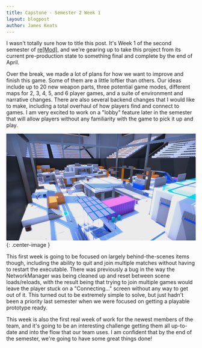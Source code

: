 ```yaml
---
title: Capstone - Semester 2 Week 1
layout: blogpost
author: James Keats
---
```

I wasn't totally sure how to title this post. It's Week 1 of the second semester of [re[Mod]](/portfolio/remod.html), and we're gearing up to take this project from its current pre-production state to something final and complete by the end of April.

Over the break, we made a lot of plans for how we want to improve and finish this game. Some of them are a little loftier than others. Our ideas include up to 20 new weapon parts, three potential game modes, different maps for 2, 3, 4, 5, and 6 player games, and a suite of environment and narrative changes. There are also several backend changes that I would like to make, including a total overhaul of how players find and connect to games. I am very excited to work on a "lobby" feature later in the semester that will allow players without any familiarity with the game to pick it up and play.

<!--more-->

![](/assets/img/portfolio/remod/s1_cover.png){: .center-image }

This first week is going to be focused on largely behind-the-scenes items though, including the ability to quit and join multiple matches without having to restart the executable. There was previously a bug in the way the NetworkManager was being cleaned up and reset between scene loads/reloads, with the result being that trying to join multiple games would leave the player stuck on a "Connecting..." screen without any way to get out of it. This turned out to be extremely simple to solve, but just hadn't been a priority last semester when we were focused on getting a playable prototype ready.

This week is also the first real week of work for the newest members of the team, and it's going to be an interesting challenge getting them all up-to-date and into the flow that our team uses. I am confident that by the end of the semester, we're going to have some great things done!
